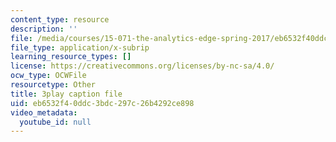 ```yaml
---
content_type: resource
description: ''
file: /media/courses/15-071-the-analytics-edge-spring-2017/eb6532f40ddc3bdc297c26b4292ce898_ozQJncmJYk.srt
file_type: application/x-subrip
learning_resource_types: []
license: https://creativecommons.org/licenses/by-nc-sa/4.0/
ocw_type: OCWFile
resourcetype: Other
title: 3play caption file
uid: eb6532f4-0ddc-3bdc-297c-26b4292ce898
video_metadata:
  youtube_id: null
---
```

